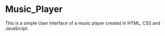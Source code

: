 # Music_Player
This is a simple User Interface of a music player created in HTML, CSS and JavaScript.
